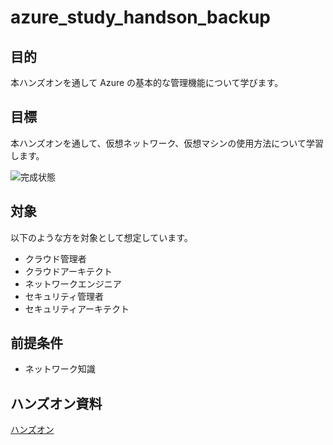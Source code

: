 # azure_study_handson_backup

## 目的

本ハンズオンを通して Azure の基本的な管理機能について学びます。

## 目標

本ハンズオンを通して、仮想ネットワーク、仮想マシンの使用方法について学習します。

![完成状態](/docs/images/ex00-0000-completed.png)

## 対象

以下のような方を対象として想定しています。

* クラウド管理者​
* クラウドアーキテクト​
* ネットワークエンジニア​
* セキュリティ管理者​
* セキュリティアーキテクト

## 前提条件

* ネットワーク知識

## ハンズオン資料
 [ハンズオン](/HOL-step-by-step-guide.md)
